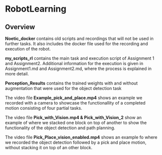# RobotLearning

## Overview

**Noetic_docker** contains old scripts and recordings that will not be used in further tasks. It also includes the docker file used for the recording and execution of the robot.

**my_scripts_rl** contains the main task and execution script of Assignment 1 and Assignment2. Additional information for the execution is given in Assignment1.md and Assignment2.md, where the process is explained in more detail.

**Perception_Results** contains the trained weights with and without augmentation that were used for the object detection task

The video file  **Example_pick_and_place.mp4** shows an example we recorded with a camera to showcase the functionallity of a completed motion consisting of four partial tasks.

The video file **Pick_with_Vision.mp4 & Pick_with_Vision_2** show an example of where we stacked one block on top of another to show the functionality of the object detection and path planning.

The video file **Pick_Place_vision_enabled.mp4** shows an example fo where we recorded the object detection followed by a pick and place motion, without stacking it on top of an other block.
